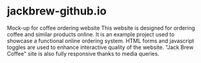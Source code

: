 # jackbrew-github.io
Mock-up for coffee ordering website
This website is designed for ordering coffee and similar products online. It is an example project used to showcase a functional online ordering system.
HTML forms and javascript toggles are used to enhance interactive quality of the website. "Jack Brew Coffee" site is also fully responsive thanks to media queries.
